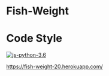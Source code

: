 # Fish-Weight

# Code Style
[![js-python-3.6](https://img.shields.io/badge/code%20style-standard-brightgreen.svg?style=flat)](https://github.com/feross/standard)
  
https://fish-weight-20.herokuapp.com/
